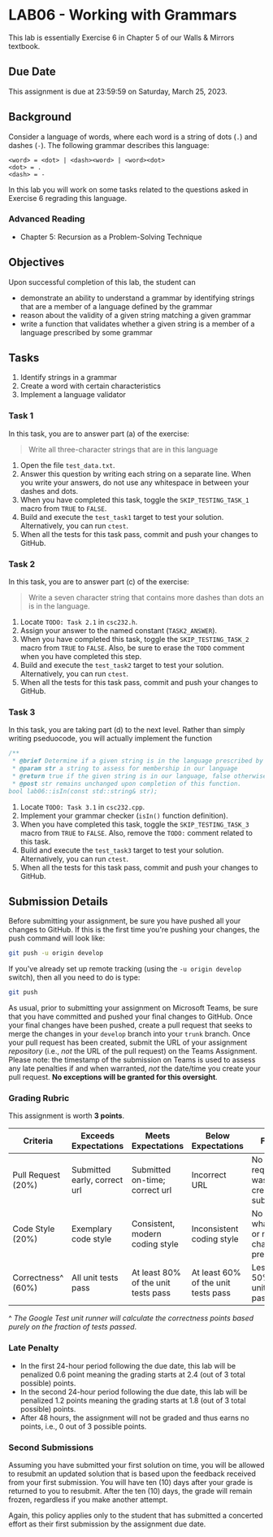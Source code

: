 # LAB06 - Working with Grammars

This lab is essentially Exercise 6 in Chapter 5 of our Walls & Mirrors textbook.

## Due Date

This assignment is due at 23:59:59 on Saturday, March 25, 2023.

## Background

Consider a language of words, where each word is a string of dots (`.`) and dashes (`-`). The following grammar describes this language:

```text
<word> = <dot> | <dash><word> | <word><dot>
<dot> = .
<dash> = -
```

In this lab you will work on some tasks related to the questions asked in Exercise 6 regrading this language.

### Advanced Reading

- Chapter 5: Recursion as a Problem-Solving Technique

## Objectives

Upon successful completion of this lab, the student can

- demonstrate an ability to understand a grammar by identifying strings that are a member of a language defined by the grammar
- reason about the validity of a given string matching a given grammar
- write a function that validates whether a given string is a member of a language prescribed by some grammar

## Tasks

1. Identify strings in a grammar
2. Create a word with certain characteristics
3. Implement a language validator

### Task 1

In this task, you are to answer part (a) of the exercise:

> Write all three-character strings that are in this language

1. Open the file `test_data.txt`.
2. Answer this question by writing each string on a separate line. When you write your answers, do not use any whitespace in between your dashes and dots.
3. When you have completed this task, toggle the `SKIP_TESTING_TASK_1` macro from `TRUE` to `FALSE`.
4. Build and execute the `test_task1` target to test your solution. Alternatively, you can run `ctest`.
5. When all the tests for this task pass, commit and push your changes to GitHub.

### Task 2

In this task, you are to answer part (c) of the exercise:

> Write a seven character string that contains more dashes than dots an is in the language.

1. Locate `TODO: Task 2.1` in `csc232.h`.
2. Assign your answer to the named constant (`TASK2_ANSWER`).
3. When you have completed this task, toggle the `SKIP_TESTING_TASK_2` macro from `TRUE` to `FALSE`. Also, be sure to erase the `TODO` comment when you have completed this step.
4. Build and execute the `test_task2` target to test your solution. Alternatively, you can run `ctest`.
5. When all the tests for this task pass, commit and push your changes to GitHub.

### Task 3

In this task, you are taking part (d) to the next level. Rather than simply writing pseduocode, you will actually implement the function

```c++
/**
 * @brief Determine if a given string is in the language prescribed by Exercise 6.
 * @param str a string to assess for membership in our language
 * @return true if the given string is in our language, false otherwise.
 * @post str remains unchanged upon completion of this function.
bool lab06::isIn(const std::string& str);
```

1. Locate `TODO: Task 3.1` in `csc232.cpp`.
2. Implement your grammar checker (`isIn()` function definition).
3. When you have completed this task, toggle the `SKIP_TESTING_TASK_3` macro from `TRUE` to `FALSE`. Also, remove the `TODO:` comment related to this task.
4. Build and execute the `test_task3` target to test your solution. Alternatively, you can run `ctest`.
5. When all the tests for this task pass, commit and push your changes to GitHub.

## Submission Details

Before submitting your assignment, be sure you have pushed all your changes to GitHub. If this is the first time you're pushing your changes, the push command will look like:

```bash
git push -u origin develop
```

If you've already set up remote tracking (using the `-u origin develop` switch), then all you need to do is type:

```bash
git push
```

As usual, prior to submitting your assignment on Microsoft Teams, be sure that you have committed and pushed your final changes to GitHub. Once your final changes have been pushed, create a pull request that seeks to merge the changes in your `develop` branch into your `trunk` branch. Once your pull request has been created, submit the URL of your assignment _repository_ (i.e., _not_ the URL of the pull request) on the Teams Assignment. Please note: the timestamp of the submission on Teams is used to assess any late penalties if and when warranted, _not_ the date/time you create your pull request. **No exceptions will be granted for this oversight**.

### Grading Rubric

This assignment is worth **3 points**.

| Criteria           | Exceeds Expectations         | Meets Expectations                  | Below Expectations                  | Failure                                        |
|--------------------|------------------------------|-------------------------------------|-------------------------------------|------------------------------------------------|
| Pull Request (20%) | Submitted early, correct url | Submitted on-time; correct url      | Incorrect URL                       | No pull request was created or submitted       |
| Code Style (20%)   | Exemplary code style         | Consistent, modern coding style     | Inconsistent coding style           | No style whatsoever or no code changes present |
| Correctness^ (60%) | All unit tests pass          | At least 80% of the unit tests pass | At least 60% of the unit tests pass | Less than 50% of the unit tests pass           |

^ _The Google Test unit runner will calculate the correctness points based purely on the fraction of tests passed_.

### Late Penalty

- In the first 24-hour period following the due date, this lab will be penalized 0.6 point meaning the grading starts at 2.4 (out of 3 total possible) points.
- In the second 24-hour period following the due date, this lab will be penalized 1.2 points meaning the grading starts at 1.8 (out of 3 total possible) points.
- After 48 hours, the assignment will not be graded and thus earns no points, i.e., 0 out of 3 possible points.

### Second Submissions

Assuming you have submitted your first solution on time, you will be allowed to resubmit an updated solution that is based upon the feedback received from your first submission. You will have ten (10) days after your grade is returned to you to resubmit. After the ten (10) days, the grade will remain frozen, regardless if you make another attempt.

Again, this policy applies only to the student that has submitted a concerted effort as their first submission by the assignment due date.
